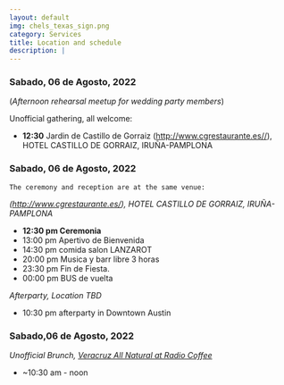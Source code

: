```yaml
---
layout: default
img: chels_texas_sign.png
category: Services
title: Location and schedule
description: |
---
```


### Sabado, 06 de Agosto, 2022
(*Afternoon rehearsal meetup for wedding party members*)

Unofficial gathering, all welcome:
- **12:30** Jardin de Castillo de Gorraiz (http://www.cgrestaurante.es//), HOTEL CASTILLO DE GORRAIZ, IRUÑA-PAMPLONA

### Sabado, 06 de Agosto, 2022
`The ceremony and reception are at the same venue:`

*(http://www.cgrestaurante.es/), HOTEL CASTILLO DE GORRAIZ, IRUÑA-PAMPLONA*

- **12:30 pm Ceremonia**
- 13:00 pm Apertivo de Bienvenida
- 14:30 pm comida salon LANZAROT
- 20:00 pm Musica y barr libre 3 horas
- 23:30 pm Fin de Fiesta.
- 00:00 pm BUS de vuelta 

*Afterparty, Location TBD*

- 10:30 pm afterparty in Downtown Austin

### Sabado,06 de Agosto, 2022

*Unofficial Brunch, [Veracruz All Natural at Radio Coffee](http://www.cgrestaurante.es/)*

- ~10:30 am - noon
